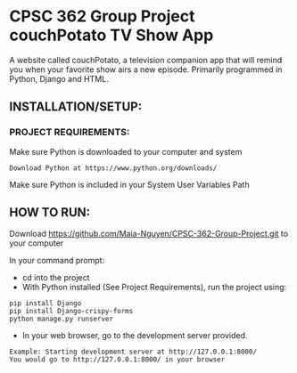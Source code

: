 # CPSC 362 Group Project couchPotato TV Show App
A website called couchPotato, a television companion app that will remind you when your favorite show airs a new episode. Primarily programmed in Python, Django and HTML.
## INSTALLATION/SETUP:
### PROJECT REQUIREMENTS:
Make sure Python is downloaded to your computer and system
```
Download Python at https://www.python.org/downloads/
```
Make sure Python is included in your System User Variables Path

## HOW TO RUN:
Download https://github.com/Maia-Nguyen/CPSC-362-Group-Project.git to your computer

In your command prompt:
* cd into the project
* With Python installed (See Project Requirements), run the project using:
```
pip install Django
pip install Django-crispy-forms
python manage.py runserver
```
* In your web browser, go to the development server provided.
```
Example: Starting development server at http://127.0.0.1:8000/
You would go to http://127.0.0.1:8000/ in your browser
```
